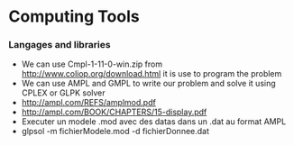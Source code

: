 # Computing Tools

### Langages and libraries
- We can use Cmpl-1-11-0-win.zip from http://www.coliop.org/download.html it is use to program the problem
- We can use AMPL and GMPL to write our problem and solve it using CPLEX or GLPK solver
- http://ampl.com/REFS/amplmod.pdf
- http://ampl.com/BOOK/CHAPTERS/15-display.pdf
- Executer un modele .mod avec des datas dans un .dat au format AMPL
- glpsol -m fichierModele.mod -d fichierDonnee.dat
